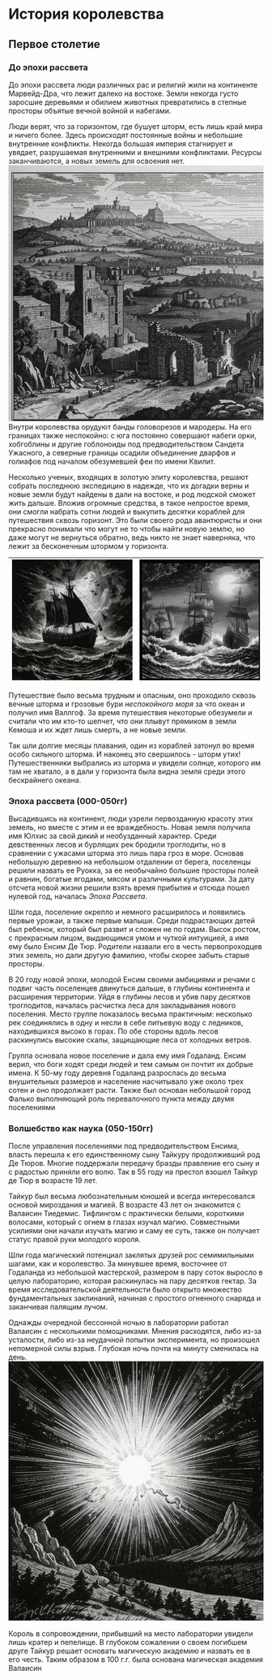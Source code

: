 # История королевства
## Первое столетие

### До эпохи рассвета

До эпохи рассвета люди различных рас и религий жили на континенте Марвейд-Дра, что лежит далеко на востоке. Земли некогда густо заросшие деревьями и обилием животных превратились в степные просторы объятые вечной войной и набегами.

Люди верят, что за горизонтом, где бушует шторм, есть лишь край мира и ничего более. 
Здесь происходят постоянные войны и небольшие внутренние конфликты. Некогда большая империя стагнирует и увядает, разрушаемая внутренними и внешними конфликтами. Ресурсы заканчиваются, а новых земель для освоения нет. 
![](_pic/Марвейд-Дра.jpg)
Внутри королевства орудуют банды головорезов и мародеры. На его границах также неспокойно: с юга постоянно совершают набеги орки, хобгоблины и другие гоблоноиды под предводительством Сандета Ужасного, а северные границы осадили объединение дварфов и голиафов под началом обезумевшей феи по имени Квилит.

Несколько ученых, входящих в золотую элиту королевства, решают собрать последнюю экспедицию в надежде, что их догадки верны и новые земли будут найдены в дали на востоке, и род людской сможет жить дальше.  Вложив огромные средства, в такое непростое время, они смогли набрать сотни людей и выкупить десятки кораблей для путешествия сквозь горизонт. 
Это были своего рода авантюристы и они прекрасно понимали что могут не то чтобы найти новую землю, но даже могут не вернуться обратно, ведь никто не знает наверняка, что лежит за бесконечным штормом у горизонта.
  
| ![](_pic/переселенцы_1.jpg) | ![](_pic/переселенцы_2.jpg) |
| --------------------------- | --------------------------- |

Путешествие было весьма трудным и опасным, оно проходило сквозь вечные шторма и грозовые бури *неспокойного моря* за что океан и получил имя Валлгоф. 
За время путешествия некоторые обезумели и считали что им кто-то шепчет, что они плывут прямиком в земли Кемоша и их ждет лишь смерть, а не новые земли.

Так шли долгие месяцы плавания, один из кораблей затонул во время особо сильного шторма. И наконец это свершилось - шторм утих! Путешественники выбрались из шторма и увидели солнце, которого им там не хватало, а в дали у горизонта была видна земля среди этого бескрайнего океана.

### Эпоха рассвета (000-050гг)
Высадившись на континент, люди узрели первозданную красоту этих земель, но вместе с этим и ее враждебность. Новая земля получила имя Юлхис за свой дикий и необузданный характер. Среди девственных лесов и бурлящих рек бродили троглодиты, но в сравнении с ужасами шторма это лишь пара гроз в море. 
Основав небольшую деревню на небольшом отдалении от берега, поселенцы решили назвать ее Руокка, за ее необычайно большие просторы полей и равнин, богатые ягодами, мясом и различными культурами.
За дату отсчета новой жизни решили взять время прибытия и отсюда пошел нулевой год, началась *Эпоха Рассвета*.

Шли года, поселение окрепло и немного расширилось и появились первые урожаи, а также первые малыши. 
Среди подрастающих детей был ребенок, который был развит и сложен не по годам. Высок ростом, с прекрасным лицом, выдающимся умом и чуткой интуицией, а имя ему было Енсим Де Тюр. Родители назвали его в честь первопроходцев этих земель, но дали другую фамилию, чтобы скорее забыть старые просторы.

В 20 году новой эпохи, молодой Енсим своими амбициями и речами с подвиг часть поселенцев двинуться дальше, в глубины континента и расширения территории. Уйдя в глубины лесов и убив пару десятков троглодитов, началась расчистка леса для закладывания нового поселения. Место группе показалось весьма практичным: несколько рек соединялись в одну и несли в себе питьевую воду с ледников, находившихся высоко в горах. По обе стороны вдоль лесов раскинулись высокие скалы, защищающие леса от холодных ветров.  

Группа основала новое поселение и дала ему имя Годаланд. Енсим верил, что боги ходят среди людей и тем самым он почтит их добрые имена.
К 50-му году деревня Годаланд разрослась до весьма внушительных размеров и население насчитывало уже около трех сотен и оно продолжает расти. 
Также был основан небольшой город Фалько выполняющий роль перевалочного пункта между двумя поселениями

### Волшебство как наука (050-150гг)
После управления поселениями под предводительством Енсима, власть перешла к его единственному сыну Тайкуру продолживший род Де Тюров.
Многие поддержали передачу бразды правление его сыну и с радостью приняли его волю. 
Так в 55 году на престол взошел Тайкур де Тюр в возрасте 19 лет.

Тайкур был весьма любознательным юношей и всегда интересовался основой мироздания и магией. В возрасте 43 лет он знакомится с Валаисин Тиедемис. Тифлингом с практически белыми, короткими волосами, который с огнем в глазах изучал магию. 
Совместными усилиями они начали изучать магию и саму ее суть, также он получает статус правой руки молодого короля.

Шли года магический потенциал заклятых друзей рос семимильными шагами, как и королевство. За минувшее время, восточнее от Годаланда из небольшой мастерской, размером в пару соток выросло в целую лабораторию, которая раскинулась на пару десятков гектар.
За время исследовательской деятельности было открыто множество фундаментальных заклинаний, начиная с простого огненного снаряда и заканчивая палящим лучом. 

Однажды очередной бессонной ночью в лаборатории работал Валаисин с несколькими помощниками. Мнения расходятся, либо из-за усталости, либо из-за неудачной попытки эксперимента, но произошел непомерной силы взрыв. Глубокая ночь почти на минуту сменилась на день. 
![](_pic/взрыв.jpg) 

Король в сопровождении, прибывший на место лаборатории увидели лишь кратер и пепелище. В глубоком сожалении о своем погибшем друге Тайкур решает основать магическую академию и назвать ее в его честь. 
Таким образом в 100 г.г. была основана магическая академия Валаисин